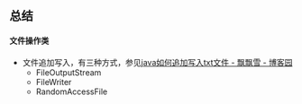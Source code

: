 ## 总结

#### 文件操作类
- 文件追加写入，有三种方式，参见[java如何追加写入txt文件 - 飘飘雪 - 博客园](https://www.cnblogs.com/wangcp-2014/p/5851986.html)
    - FileOutputStream
    - FileWriter
    - RandomAccessFile
